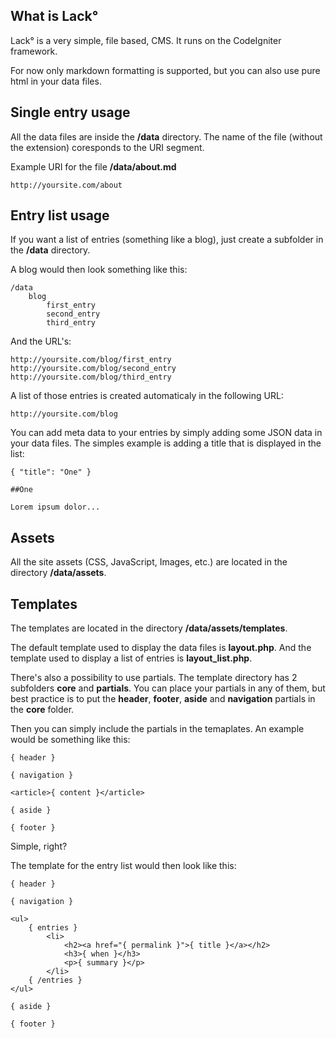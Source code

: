 ## What is Lack&deg;

Lack&deg; is a very simple, file based, CMS. It runs on the CodeIgniter framework.

For now only markdown formatting is supported, but you can also use pure html in your data files.



## Single entry usage

All the data files are inside the **/data** directory. The name of the file (without the extension) coresponds to the URI segment.

Example URI for the file **/data/about.md**

	http://yoursite.com/about



## Entry list usage

If you want a list of entries (something like a blog), just create a subfolder in the **/data** directory.

A blog would then look something like this:

	/data
		blog
			first_entry
			second_entry
			third_entry

And the URL's:

	http://yoursite.com/blog/first_entry
	http://yoursite.com/blog/second_entry
	http://yoursite.com/blog/third_entry

A list of those entries is created automaticaly in the following URL:
	
	http://yoursite.com/blog

You can add meta data to your entries by simply adding some JSON data in your data files. The simples example is adding a title that is displayed in the list:

	{ "title": "One" }

	##One

	Lorem ipsum dolor...



## Assets

All the site assets (CSS, JavaScript, Images, etc.) are located in the directory **/data/assets**.



## Templates

The templates are located in the directory **/data/assets/templates**.

The default template used to display the data files is **layout.php**. And the template used to display a list of entries is **layout_list.php**.

There's also a possibility to use partials. The template directory has 2 subfolders **core** and **partials**. 
You can place your partials in any of them, but best practice is to put the **header**, **footer**, **aside** and **navigation** partials in the **core** folder.

Then you can simply include the partials in the temaplates. An example would be something like this:

	{ header }
	
	{ navigation }
	
	<article>{ content }</article>
	
	{ aside }
	
	{ footer }

Simple, right?

The template for the entry list would then look like this:

	{ header }
	
	{ navigation }
	
	<ul>
		{ entries }
			<li>
				<h2><a href="{ permalink }">{ title }</a></h2>
				<h3>{ when }</h3>
				<p>{ summary }</p>
			</li>
		{ /entries }
	</ul>
	
	{ aside }
	
	{ footer }



